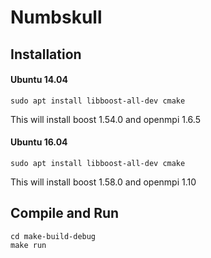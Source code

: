 # Numbskull

## Installation
#### Ubuntu 14.04
```sudo apt install libboost-all-dev cmake```

This will install boost 1.54.0 and openmpi 1.6.5

#### Ubuntu 16.04
```sudo apt install libboost-all-dev cmake```

This will install boost 1.58.0 and openmpi 1.10

## Compile and Run
```
cd make-build-debug
make run
```

